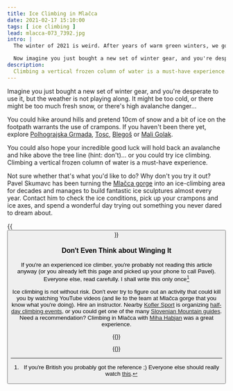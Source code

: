```yaml
---
title: Ice Climbing in Mlačca
date: 2021-02-17 15:10:00
tags: [ ice climbing ]
lead: mlacca-073_7392.jpg
intro: |
  The winter of 2021 is weird. After years of warm green winters, we got tons of snow in the mountains. The temperatures are all over the place, from warm fronts peaking at 15°C to bursts of arctic cold air resulting in ridiculous frosts (how about -25°C?)

  Now imagine you just bought a new set of winter gear, and you're desperate to use it, but the continuous avalanche warnings keep you from going high into the mountains.
description:
  Climbing a vertical frozen column of water is a must-have experience. Not sure about that? Get an ice climbing instructor or a mountain guide, and try it out in Mlačca gorge.
---
```

Imagine you just bought a new set of winter gear, and you're desperate to use it, but the weather is not playing along. It might be too cold, or there might be too much fresh snow, or there's high avalanche danger...

You could hike around hills and pretend 10cm of snow and a bit of ice on the footpath warrants the use of crampons. If you haven't been there yet, explore [Polhograjska Grmada](../../hikes/polhograjskagrmada), [Tosc](../../hikes/tosc), [Blegoš](../../hikes/blegos) or [Mali Golak](../../hikes/maligolak).

You could also hope your incredible good luck will hold back an avalanche and hike above the tree line (hint: don't)... or you could try ice climbing. Climbing a vertical frozen column of water is a must-have experience.

Not sure whether that's what you'd like to do? Why don't you try it out? Pavel Skumavc has been turning the [Mlačca gorge](https://lednoplezanje.com/en/ice-climbing/) into an ice-climbing area for decades and manages to build fantastic ice sculptures almost every year. Contact him to check the ice conditions, pick up your crampons and ice axes, and spend a wonderful day trying out something you never dared to dream about.

{{<button href="https://lednoplezanje.com/en/ice-climbing/" text="Explore">}}

### Don't Even Think about Winging It

If you're an experienced ice climber, you're probably not reading this article anyway (or you already left this page and picked up your phone to call Pavel). Everyone else, read carefully. I shall write this only once[^2]

Ice climbing is not without risk. Don't ever try to figure out an activity that could kill you by watching YouTube videos (and lie to the team at Mlačca gorge that you know what you're doing). Hire an instructor. Nearby [Kofler Sport](http://www.kofler-sport.si/en/) is organizing [half-day climbing events](https://www.kofler-sport.si/gorsko-vodnistvo/ledno-plezanje/), or you could get one of the many [Slovenian Mountain guides](http://zgvs.si/en/mountain-guide/).  Need a recommendation? Climbing in Mlačca with [Miha Habjan](https://www.facebook.com/miha.habjan.3) was a great experience.

{{<youtube rNFoB02wktM>}}

{{<photo-gallery pattern="mlacca-*.jpg">}}

[^2]: If you're British you probably got the reference ;) Everyone else should really watch [this](http://www.bbc.co.uk/comedy/alloallo/).
